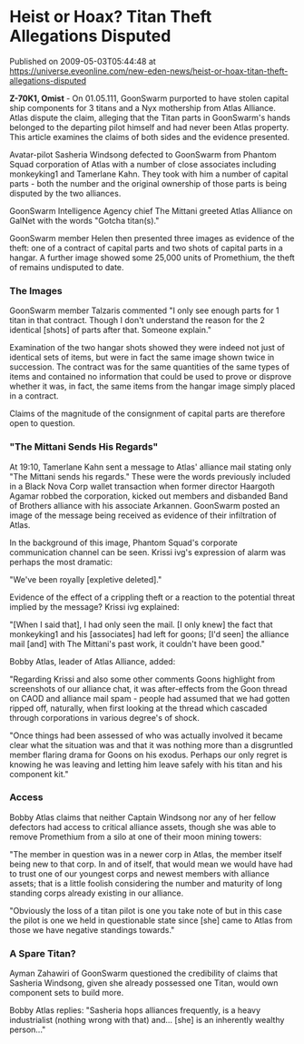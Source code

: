# Heist or Hoax? Titan Theft Allegations Disputed
Published on 2009-05-03T05:44:48 at https://universe.eveonline.com/new-eden-news/heist-or-hoax-titan-theft-allegations-disputed

**Z-70K1, Omist** \- On 01.05.111, GoonSwarm purported to have stolen capital ship components for 3 titans and a Nyx mothership from Atlas Alliance. Atlas dispute the claim, alleging that the Titan parts in GoonSwarm's hands belonged to the departing pilot himself and had never been Atlas property. This article examines the claims of both sides and the evidence presented.

Avatar-pilot Sasheria Windsong defected to GoonSwarm from Phantom Squad corporation of Atlas with a number of close associates including monkeyking1 and Tamerlane Kahn. They took with him a number of capital parts - both the number and the original ownership of those parts is being disputed by the two alliances.

GoonSwarm Intelligence Agency chief The Mittani greeted Atlas Alliance on GalNet with the words "Gotcha titan(s)."

GoonSwarm member Helen then presented three images as evidence of the theft: one of a contract of capital parts and two shots of capital parts in a hangar. A further image showed some 25,000 units of Promethium, the theft of remains undisputed to date.

### The Images  


GoonSwarm member Talzaris commented "I only see enough parts for 1 titan in that contract. Though I don't understand the reason for the 2 identical [shots] of parts after that. Someone explain."

Examination of the two hangar shots showed they were indeed not just of identical sets of items, but were in fact the same image shown twice in succession. The contract was for the same quantities of the same types of items and contained no information that could be used to prove or disprove whether it was, in fact, the same items from the hangar image simply placed in a contract.

Claims of the magnitude of the consignment of capital parts are therefore open to question.

### "The Mittani Sends His Regards"

At 19:10, Tamerlane Kahn sent a message to Atlas' alliance mail stating only "The Mittani sends his regards." These were the words previously included in a Black Nova Corp wallet transaction when former director Haargoth Agamar robbed the corporation, kicked out members and disbanded Band of Brothers alliance with his associate Arkannen. GoonSwarm posted an image of the message being received as evidence of their infiltration of Atlas.

In the background of this image, Phantom Squad's corporate communication channel can be seen. Krissi ivg's expression of alarm was perhaps the most dramatic:

"We've been royally [expletive deleted]."

Evidence of the effect of a crippling theft or a reaction to the potential threat implied by the message? Krissi ivg explained:

"[When I said that], I had only seen the mail. [I only knew] the fact that monkeyking1 and his [associates] had left for goons; [I'd seen] the alliance mail [and] with The Mittani's past work, it couldn't have been good."

Bobby Atlas, leader of Atlas Alliance, added:

"Regarding Krissi and also some other comments Goons highlight from screenshots of our alliance chat, it was after-effects from the Goon thread on CAOD and alliance mail spam - people had assumed that we had gotten ripped off, naturally, when first looking at the thread which cascaded through corporations in various degree's of shock.

"Once things had been assessed of who was actually involved it became clear what the situation was and that it was nothing more than a disgruntled member flaring drama for Goons on his exodus. Perhaps our only regret is knowing he was leaving and letting him leave safely with his titan and his component kit."

### Access

Bobby Atlas claims that neither Captain Windsong nor any of her fellow defectors had access to critical alliance assets, though she was able to remove Promethium from a silo at one of their moon mining towers:

"The member in question was in a newer corp in Atlas, the member itself being new to that corp. In and of itself, that would mean we would have had to trust one of our youngest corps and newest members with alliance assets; that is a little foolish considering the number and maturity of long standing corps already existing in our alliance.

"Obviously the loss of a titan pilot is one you take note of but in this case the pilot is one we held in questionable state since [she] came to Atlas from those we have negative standings towards."

### A Spare Titan?

Ayman Zahawiri of GoonSwarm questioned the credibility of claims that Sasheria Windsong, given she already possessed one Titan, would own component sets to build more.

Bobby Atlas replies: "Sasheria hops alliances frequently, is a heavy industrialist (nothing wrong with that) and... [she] is an inherently wealthy person..."
